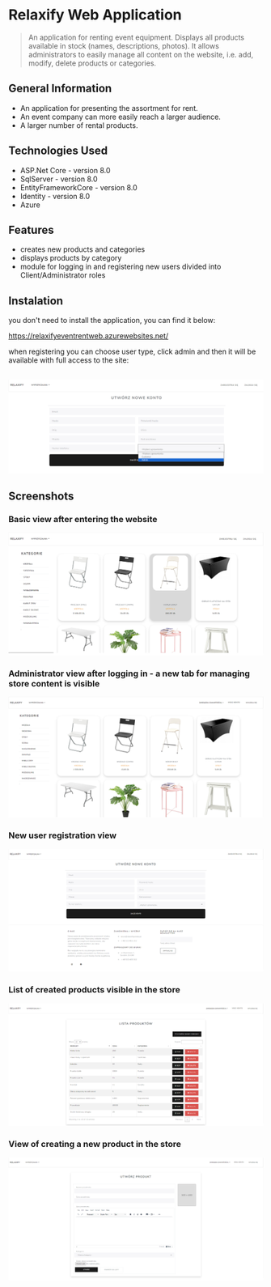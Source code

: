 # Relaxify Web Application

> An application for renting event equipment. Displays all products available in stock (names, descriptions, photos). It allows administrators to easily manage all content on the website, i.e. add, modify, delete products or categories.

## General Information
- An application for presenting the assortment for rent.
- An event company can more easily reach a larger audience.
- A larger number of rental products.


## Technologies Used
- ASP.Net Core - version 8.0
- SqlServer - version 8.0
- EntityFrameworkCore - version 8.0
- Identity - version 8.0
- Azure


## Features
- creates new products and categories
- displays products by category
- module for logging in and registering new users divided into Client/Administrator roles

## Instalation
you don't need to install the application, you can find it below:

https://relaxifyeventrentweb.azurewebsites.net/

when registering you can choose user type, click admin and then it will be available with full access to the site:
##
![Relaxify](./Screenshots/rejestracja.png)



## Screenshots
### Basic view after entering the website
![Relaxify](./Screenshots/indexwithoutlogin.png)
### Administrator view after logging in - a new tab for managing store content is visible
![Relaxify](./Screenshots/RelaxifyIndex.png)
### New user registration view
![Relaxify](./Screenshots/createNewAccount.png)
### List of created products visible in the store
![Relaxify](./Screenshots/productList.png)
### View of creating a new product in the store
![Relaxify](./Screenshots/createnewProduct.png)





<!-- Optional -->
<!-- ## License -->
<!-- This project is open source and available under the [... License](). -->

<!-- You don't have to include all sections - just the one's relevant to your project -->
